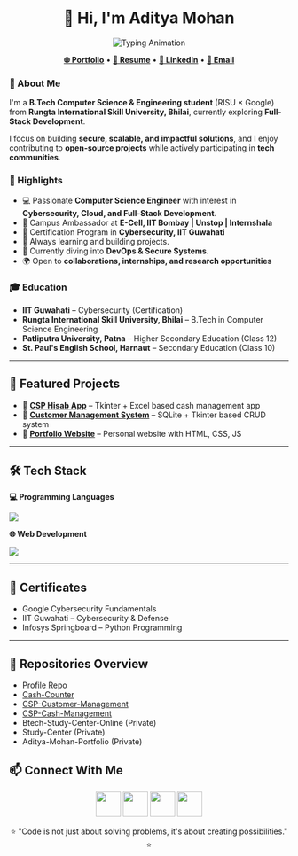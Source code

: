 <!-- HEADER -->
<h1 align="center">👋 Hi, I'm Aditya Mohan</h1>

<p align="center">
  <img src="https://readme-typing-svg.herokuapp.com?size=22&duration=4000&color=4E9F3D&center=true&vCenter=true&width=550&lines=Full-Stack+Developer;Cybersecurity+Enthusiast;Cloud+%26+DevOps+Learner;Tech+Explorer+%7C+Open-Source+Contributor" alt="Typing Animation">
</p>

<p align="center">
  <a href="https://adityamohan.tech" target="_blank"><b>🌐 Portfolio</b></a> •
  <a href="https://adityamohan.info" target="_blank"><b>📄 Resume</b></a> •
  <a href="https://linkedin.com/in/aditya-mohan-cse" target="_blank"><b>💼 LinkedIn</b></a> •
  <a href="mailto:adityamohan.cse@gmail.com"><b>📧 Email</b></a>
</p>



### 🚀 About Me  
I'm a **B.Tech Computer Science & Engineering student** (RISU × Google) from **Rungta International Skill University, Bhilai**, currently exploring **Full-Stack Development**.  

I focus on building **secure, scalable, and impactful solutions**, and I enjoy contributing to **open-source projects** while actively participating in **tech communities**.  

### 🌟 Highlights
- 💻 Passionate **Computer Science Engineer** with interest in **Cybersecurity, Cloud, and Full-Stack Development**.
- 💼 Campus Ambassador at **E-Cell, IIT Bombay | Unstop | Internshala**
- 🏫 Certification Program in **Cybersecurity, IIT Guwahati**  
- 🎯 Always learning and building projects.  
- 🌱 Currently diving into **DevOps & Secure Systems**.   
- 🌍 Open to **collaborations, internships, and research opportunities**  

### 🎓 Education  
-  **IIT Guwahati** – Cybersecurity (Certification)  
-  **Rungta International Skill University, Bhilai** – B.Tech in Computer Science Engineering  
-  **Patliputra University, Patna** – Higher Secondary Education (Class 12)
-  **St. Paul's English School, Harnaut** – Secondary Education (Class 10)

---

## 📌 Featured Projects  

- 🔹 **[CSP Hisab App](https://github.com/adityamohan-cse/CSP-Hisab-App)** – Tkinter + Excel based cash management app  
- 🔹 **[Customer Management System](https://github.com/adityamohan-cse/Customer-Management-System)** – SQLite + Tkinter based CRUD system  
- 🔹 **[Portfolio Website](https://github.com/adityamohan-cse/Portfolio)** – Personal website with HTML, CSS, JS  

---

## 🛠️ Tech Stack  

**💻 Programming Languages**  
<p>
  <img src="https://skillicons.dev/icons?i=python,typescript,javascript,c," />
</p>

**🌐 Web Development**  
<p>
  <img src="https://skillicons.dev/icons?i=react,tailwind,html,css" />
</p>

---
## 📜 Certificates  

- Google Cybersecurity Fundamentals  
- IIT Guwahati – Cybersecurity & Defense  
- Infosys Springboard – Python Programming  

---

## 📂 Repositories Overview
- [Profile Repo](https://github.com/adityamohan-cse/adityamohan-cse)  
- [Cash-Counter](https://github.com/adityamohan-cse/Cash-Counter)  
- [CSP-Customer-Management](https://github.com/adityamohan-cse/CSP-Customer-Management)  
- [CSP-Cash-Management](https://github.com/adityamohan-cse/CSP-Cash-Management)  
- Btech-Study-Center-Online (Private)  
- Study-Center (Private)  
- Aditya-Mohan-Portfolio (Private)  


## 📫 Connect With Me  

<p align="center">
  <a href="https://linkedin.com/in/aditya-mohan-cse" target="_blank"><img src="https://skillicons.dev/icons?i=linkedin" width="45"/></a>
  <a href="https://twitter.com/adityamohan_cse" target="_blank"><img src="https://skillicons.dev/icons?i=twitter" width="45"/></a>
  <a href="https://instagram.com/adityamohan.cse" target="_blank"><img src="https://skillicons.dev/icons?i=instagram" width="45"/></a>
  <a href="mailto:adityamohan.cse@gmail.com" target="_blank"><img src="https://skillicons.dev/icons?i=gmail" width="45"/></a>
</p>

<p align="center">⭐ "Code is not just about solving problems, it's about creating possibilities." ⭐</p>
